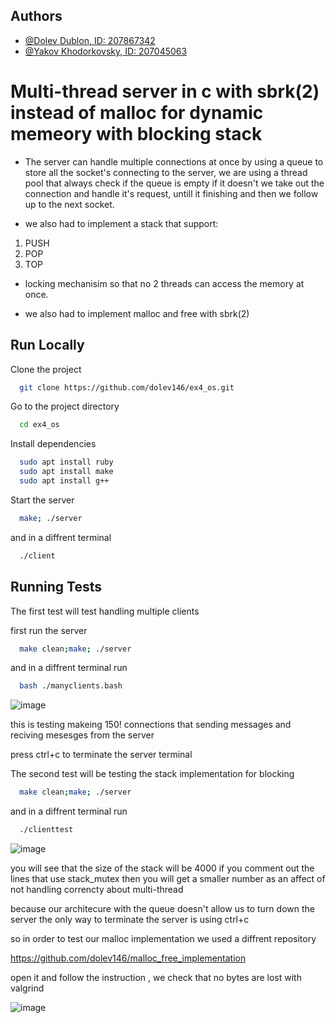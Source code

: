 
## Authors

- [@Dolev Dublon, ID: 207867342](https://www.github.com/dolev146)
- [@Yakov Khodorkovsky, ID: 207045063 ](https://www.github.com/yakov103)

 
# Multi-thread server in c with sbrk(2) instead of malloc for dynamic memeory with blocking stack

* The server can handle multiple connections at once by using a queue to store all the socket's connecting to the server,
we are using a thread pool that always check if the queue is empty if it doesn't we take out the connection and handle it's request, untill it finishing and then we follow up to the next socket.

* we also had to implement a stack that support: 
1) PUSH <txt>
2) POP
3) TOP

* locking mechanisim so that no 2 threads can access the memory at once.

* we also had to implement malloc and free with sbrk(2)


## Run Locally

Clone the project

```bash
  git clone https://github.com/dolev146/ex4_os.git
```

Go to the project directory

```bash
  cd ex4_os
```

Install dependencies

```bash
  sudo apt install ruby
  sudo apt install make
  sudo apt install g++ 
```

Start the server

```bash
  make; ./server
```

and in a diffrent terminal

```bash
  ./client
```



## Running Tests

The first test will test handling multiple clients

first  run the server

```bash
  make clean;make; ./server
```

and in a diffrent terminal run

```bash
  bash ./manyclients.bash
```
 ![image](https://user-images.githubusercontent.com/62290677/165369732-ab2a21db-b3b7-4a93-9ca0-4d430fc942f3.png)

 

this is testing makeing 150! connections that sending messages and reciving mesesges from the server


press ctrl+c to terminate the server terminal


The second test will be testing the stack implementation for blocking


```bash
  make clean;make; ./server
```

and in a diffrent terminal run

```bash
  ./clienttest
```
 
 ![image](https://user-images.githubusercontent.com/62290677/165369565-c343dc24-b4be-4688-8811-62f95d9dc1cd.png)


you will see that the size of the stack will be 4000 
if you comment out the lines that use stack_mutex then you will get a smaller number as an affect of not handling correncty about multi-thread

because our architecure with the queue doesn't allow us to turn down the server
the only way to terminate the server is using ctrl+c

so in order to test our malloc implementation we used a diffrent repository

https://github.com/dolev146/malloc_free_implementation

open it and follow the instruction , we check that no bytes are lost with valgrind
 
 
 ![image](https://user-images.githubusercontent.com/62290677/165367469-bcc1290f-8205-4904-bc53-0431cdbc6162.png)
 



